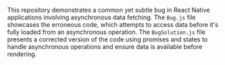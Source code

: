 This repository demonstrates a common yet subtle bug in React Native applications involving asynchronous data fetching. The `Bug.js` file showcases the erroneous code, which attempts to access data before it's fully loaded from an asynchronous operation. The `BugSolution.js` file presents a corrected version of the code using promises and states to handle asynchronous operations and ensure data is available before rendering.